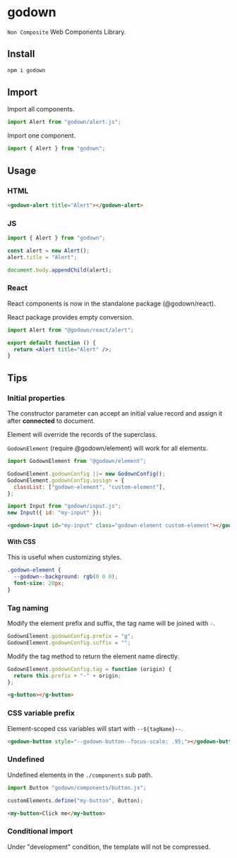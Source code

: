 # godown

`Non Composite` Web Components Library.

## Install

```sh
npm i godown
```

## Import

Import all components.

```js
import Alert from "godown/alert.js";
```

Import one component.

```js
import { Alert } from "godown";
```

## Usage

### HTML

```html
<godown-alert title="Alert"></godown-alert>
```

### JS

```js
import { Alert } from "godown";

const alert = new Alert();
alert.title = "Alert";

document.body.appendChild(alert);
```

### React

React components is now in the standalone package (@godown/react).

React package provides empty conversion.

```jsx
import Alert from "@godown/react/alert";

export default function () {
  return <Alert title="Alert" />;
}
```

## Tips

### Initial properties

The constructor parameter can accept an initial value record and assign it after **connected** to document.

Element will override the records of the superclass.

`GodownElement` (require @godown/element) will work for all elements.

```js
import GodownElement from "@godown/element";

GodownElement.godownConfig ||= new GodownConfig();
GodownElement.godownConfig.assign = {
  classList: ["godown-element", "custom-element"],
};

import Input from "godown/input.js";
new Input({ id: "my-input" });
```

```html
<godown-input id="my-input" class="godown-element custom-element"></godown-input>
```

#### With CSS

This is useful when customizing styles.

```css
.godown-element {
  --godown--background: rgb(0 0 0);
  font-size: 20px;
}
```

### Tag naming

Modify the element prefix and suffix,
the tag name will be joined with `-`.

```js
GodownElement.godownConfig.prefix = "g";
GodownElement.godownConfig.suffix = "";
```

Modify the tag method to return the element name directly.

```js
GodownElement.godownConfig.tag = function (origin) {
  return this.prefix + "-" + origin;
};
```

```html
<g-button></g-button>
```

### CSS variable prefix

Element-scoped css variables will start with `--${tagName}--`.

```html
<godown-button style="--godown-button--focus-scale: .95;"></godown-button>
```

### Undefined

Undefined elements in the `./components` sub path.

```ts
import Button "godown/components/button.js";

customElements.define("my-button", Button);
```

```html
<my-button>Click me</my-button>
```

### Conditional import

Under "development" condition, the template will not be compressed.
